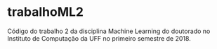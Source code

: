 # trabalhoML2
Código do trabalho 2 da disciplina Machine Learning do doutorado no Instituto de Computação da UFF no primeiro semestre de 2018.
